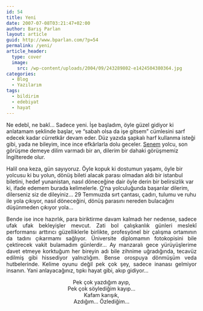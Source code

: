 ```yaml
---
id: 54
title: Yeni
date: 2007-07-08T03:21:47+02:00
author: Barış Parlan
layout: article
guid: http://www.bparlan.com/?p=54
permalink: /yeni/
article_header:
  type: cover
  image:
    src: /wp-content/uploads/2004/09/243289802-e1424504380364.jpg
categories:
  - Blog
  - Yazılarım
tags:
  - bildirim
  - edebiyat
  - hayat
---
```


Ne edebî, ne bakî&#8230; Sadece yeni. İşe başladım, öyle güzel gidiyor ki anlatamam şeklinde başlar, ve &#8220;sabah olsa da işe gitsem&#8221; cümlesini sarf edecek kadar cürretkâr devam eder. Düz yazıda şapkalı harf kullanma isteği gibi, yada ne bileyim, ince ince efkârlarla dolu geceler. <a style="text-align: justify;" title="Senem Gökel" href="http://www.myspace.com/lal_jade" target="_blank">Senem</a> <span class="Apple-style-span" style="text-align: justify;">yolcu, son görüşme demeye dilim varmadı bir an, dilerim bir dahaki görüşmemiz İngilterede olur.</span>

<span class="Apple-style-span" style="text-align: justify;">Halil ona keza, gün sayıyoruz. Öyle kopuk ki dostumun yaşamı, öyle bir yolcusu ki bu yolun, dönüş bileti alacak parası olmadan aldı bir istanbul biletini, hedef yunanistan, nasıl döneceğine dair öyle derin bir belirsizlik var ki, ifade edemem burada kelimelerle. </span><a style="text-align: justify;" title="Halil'e Mail at..." href="mailto:ruhsalkorku@yahoo.com" target="_blank">O</a><span class="Apple-style-span" style="text-align: justify;">&#8216;na yolculuğunda başarılar dilerim, dilerseniz siz de dileyiniz&#8230; 29 Temmuzda sırt çantası, çadırı, tulumu ve ruhu ile yola çıkıyor, nasıl döneceğini, dönüş parasını nereden bulacağını düşünmeden çıkıyor yola&#8230;</span>

<p style="text-align: justify;">
  Bende ise ince hazırlık, para biriktirme davam kalmadı her nedense, sadece ufak ufak bekleyişler mevcut. Zati bol çalışkanlık günleri meslekî performansı arttırıcı güzelliklerle birlikte, profesyönel bir çalışma ortamının da tadını çıkarmamı sağlıyor. Üniversite diplomamın fotokopisini bile çektirecek vakit bulamadım günlerdir&#8230; Ay manzaralı gece yürüyüşlerime davet etmeye korktuğum her bireyin adı bile zihnime uğradığında, tecavüz edilmiş gibi hissediyor yalnızlığım. Bense orospuya dönmüşüm veda hutbelerinde. Kelime oyunu değil pek çok şey, sadece inanası gelmiyor insanın. Yani anlayacağınız, tıpkı hayat gibi, akıp gidiyor&#8230;
</p>

<p style="text-align: center;">
  Pek çok yazdığım ayıp,<br /> Pek çok söylediğim kayıp&#8230;<br /> Kafam karışık,<br /> Azdığım&#8230; Özlediğim&#8230;
</p>
